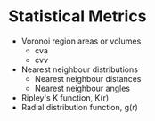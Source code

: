 # Statistical Metrics

+ Voronoi region areas or volumes
    + cva
    + cvv
+ Nearest neighbour distributions
    + Nearest neighbour distances
    + Nearest neighbour angles
+ Ripley's K function, K(r)
+ Radial distribution function, g(r)

